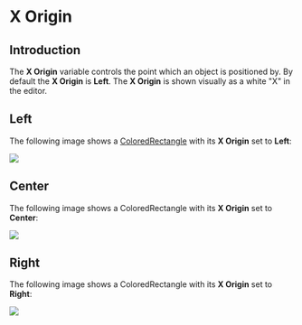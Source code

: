 # X Origin

## Introduction

The **X Origin** variable controls the point which an object is positioned by. By default the **X Origin** is **Left**. The **X Origin** is shown visually as a white "X" in the editor.

## Left

The following image shows a [ColoredRectangle](../coloredrectangle.md) with its **X Origin** set to **Left**:

![](../../../.gitbook/assets/LeftXOrigin.png)

## Center

The following image shows a ColoredRectangle with its **X Origin** set to **Center**:

![](<../../../.gitbook/assets/CenterXOrigin (1).png>)

## Right

The following image shows a ColoredRectangle with its **X Origin** set to **Right**:

![](../../../.gitbook/assets/RightXOrigin.png)
